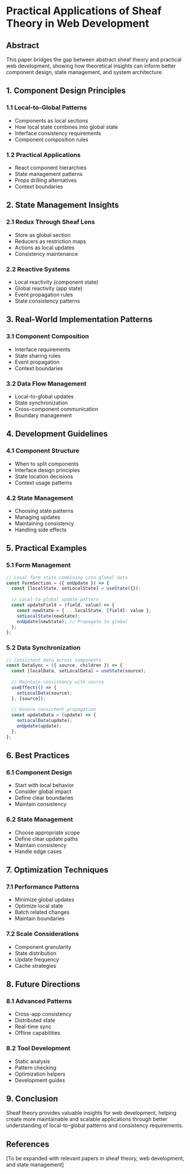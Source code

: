 # Practical Applications of Sheaf Theory in Web Development

## Abstract
This paper bridges the gap between abstract sheaf theory and practical web development, showing how theoretical insights can inform better component design, state management, and system architecture.

## 1. Component Design Principles

### 1.1 Local-to-Global Patterns
- Components as local sections
- How local state combines into global state
- Interface consistency requirements
- Component composition rules

### 1.2 Practical Applications
- React component hierarchies
- State management patterns
- Props drilling alternatives
- Context boundaries

## 2. State Management Insights

### 2.1 Redux Through Sheaf Lens
- Store as global section
- Reducers as restriction maps
- Actions as local updates
- Consistency maintenance

### 2.2 Reactive Systems
- Local reactivity (component state)
- Global reactivity (app state)
- Event propagation rules
- State consistency patterns

## 3. Real-World Implementation Patterns

### 3.1 Component Composition
- Interface requirements
- State sharing rules
- Event propagation
- Context boundaries

### 3.2 Data Flow Management
- Local-to-global updates
- State synchronization
- Cross-component communication
- Boundary management

## 4. Development Guidelines

### 4.1 Component Structure
- When to split components
- Interface design principles
- State location decisions
- Context usage patterns

### 4.2 State Management
- Choosing state patterns
- Managing updates
- Maintaining consistency
- Handling side effects

## 5. Practical Examples

### 5.1 Form Management
```javascript
// Local form state combining into global data
const FormSection = ({ onUpdate }) => {
  const [localState, setLocalState] = useState({});
  
  // Local-to-global update pattern
  const updateField = (field, value) => {
    const newState = { ...localState, [field]: value };
    setLocalState(newState);
    onUpdate(newState); // Propagate to global
  };
};
```

### 5.2 Data Synchronization
```javascript
// Consistent data across components
const DataSync = ({ source, children }) => {
  const [localData, setLocalData] = useState(source);
  
  // Maintain consistency with source
  useEffect(() => {
    setLocalData(source);
  }, [source]);
  
  // Ensure consistent propagation
  const updateData = (update) => {
    setLocalData(update);
    onUpdate(update);
  };
};
```

## 6. Best Practices

### 6.1 Component Design
- Start with local behavior
- Consider global impact
- Define clear boundaries
- Maintain consistency

### 6.2 State Management
- Choose appropriate scope
- Define clear update paths
- Maintain consistency
- Handle edge cases

## 7. Optimization Techniques

### 7.1 Performance Patterns
- Minimize global updates
- Optimize local state
- Batch related changes
- Maintain boundaries

### 7.2 Scale Considerations
- Component granularity
- State distribution
- Update frequency
- Cache strategies

## 8. Future Directions

### 8.1 Advanced Patterns
- Cross-app consistency
- Distributed state
- Real-time sync
- Offline capabilities

### 8.2 Tool Development
- Static analysis
- Pattern checking
- Optimization helpers
- Development guides

## 9. Conclusion

Sheaf theory provides valuable insights for web development, helping create more maintainable and scalable applications through better understanding of local-to-global patterns and consistency requirements.

## References
[To be expanded with relevant papers in sheaf theory, web development, and state management]